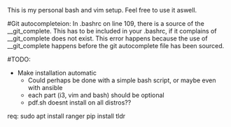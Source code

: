 This is my personal bash and vim setup. 
Feel free to use it aswell.

#Git autocompleteion:
In .bashrc on line 109, there is a source of the __git_complete. This has to be included in your .bashrc, if it complains of __git_complete does not exist.
This error happens because the use of __git_complete happens before the git autocomplete file has been sourced.

#TODO:
- Make installation automatic
    - Could perhaps be done with a simple bash script, or maybe even with ansible
    - each part (i3, vim and bash) should be optional
    - pdf.sh doesnt install on all distros??

req: 
sudo apt install ranger
pip install tldr
